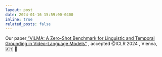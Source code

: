 ```yaml
---
layout: post
date: 2024-01-16 15:59:00-0400
inline: true
related_posts: false
---
```


Our paper<a href="https://openreview.net/forum?id=liuqDwmbQJ"> “ViLMA: A Zero-Shot Benchmark for Linguistic and Temporal Grounding in Video-Language Models”</a> , accepted @ICLR 2024 , Vienna,🇦🇹 🎉